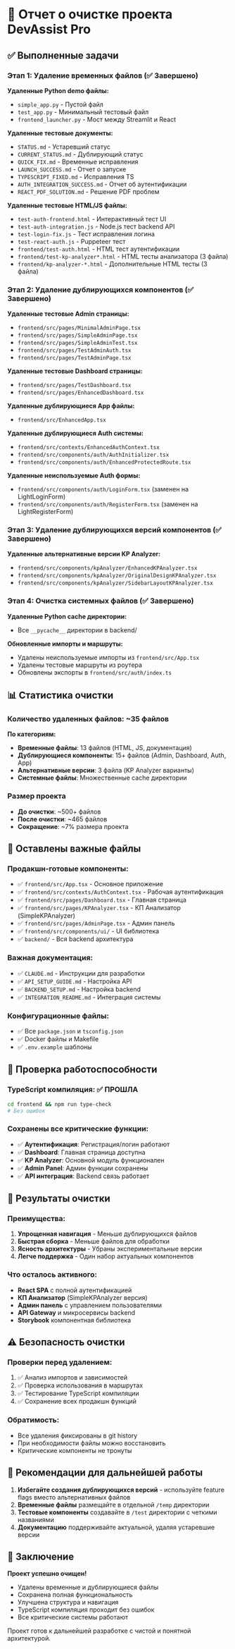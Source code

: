 # 🧹 Отчет о очистке проекта DevAssist Pro

## ✅ Выполненные задачи

### Этап 1: Удаление временных файлов (✅ Завершено)

**Удаленные Python demo файлы:**
- `simple_app.py` - Пустой файл
- `test_app.py` - Минимальный тестовый файл  
- `frontend_launcher.py` - Мост между Streamlit и React

**Удаленные тестовые документы:**
- `STATUS.md` - Устаревший статус
- `CURRENT_STATUS.md` - Дублирующий статус
- `QUICK_FIX.md` - Временные исправления
- `LAUNCH_SUCCESS.md` - Отчет о запуске
- `TYPESCRIPT_FIXED.md` - Исправления TS
- `AUTH_INTEGRATION_SUCCESS.md` - Отчет об аутентификации
- `REACT_PDF_SOLUTION.md` - Решение PDF проблем

**Удаленные тестовые HTML/JS файлы:**
- `test-auth-frontend.html` - Интерактивный тест UI
- `test-auth-integration.js` - Node.js тест backend API
- `test-login-fix.js` - Тест исправления логина
- `test-react-auth.js` - Puppeteer тест
- `frontend/test-auth.html` - HTML тест аутентификации
- `frontend/test-kp-analyzer*.html` - HTML тесты анализатора (3 файла)
- `frontend/kp-analyzer-*.html` - Дополнительные HTML тесты (3 файла)

### Этап 2: Удаление дублирующихся компонентов (✅ Завершено)

**Удаленные тестовые Admin страницы:**
- `frontend/src/pages/MinimalAdminPage.tsx`
- `frontend/src/pages/SimpleAdminPage.tsx` 
- `frontend/src/pages/SimpleAdminTest.tsx`
- `frontend/src/pages/TestAdminAuth.tsx`
- `frontend/src/pages/TestAdminPage.tsx`

**Удаленные тестовые Dashboard страницы:**
- `frontend/src/pages/TestDashboard.tsx`
- `frontend/src/pages/EnhancedDashboard.tsx`

**Удаленные дублирующиеся App файлы:**
- `frontend/src/EnhancedApp.tsx`

**Удаленные дублирующиеся Auth системы:**
- `frontend/src/contexts/EnhancedAuthContext.tsx`
- `frontend/src/components/auth/AuthInitializer.tsx`
- `frontend/src/components/auth/EnhancedProtectedRoute.tsx`

**Удаленные неиспользуемые Auth формы:**
- `frontend/src/components/auth/LoginForm.tsx` (заменен на LightLoginForm)
- `frontend/src/components/auth/RegisterForm.tsx` (заменен на LightRegisterForm)

### Этап 3: Удаление дублирующихся версий компонентов (✅ Завершено)

**Удаленные альтернативные версии KP Analyzer:**
- `frontend/src/components/kpAnalyzer/EnhancedKPAnalyzer.tsx`
- `frontend/src/components/kpAnalyzer/OriginalDesignKPAnalyzer.tsx`  
- `frontend/src/components/kpAnalyzer/SidebarLayoutKPAnalyzer.tsx`

### Этап 4: Очистка системных файлов (✅ Завершено)

**Удаленные Python cache директории:**
- Все `__pycache__` директории в backend/

**Обновленные импорты и маршруты:**
- Удалены неиспользуемые импорты из `frontend/src/App.tsx`
- Удалены тестовые маршруты из роутера
- Обновлены экспорты в `frontend/src/auth/index.ts`

## 📊 Статистика очистки

### Количество удаленных файлов: ~35 файлов

**По категориям:**
- **Временные файлы**: 13 файлов (HTML, JS, документация)
- **Дублирующиеся компоненты**: 15+ файлов (Admin, Dashboard, Auth, App)  
- **Альтернативные версии**: 3 файла (KP Analyzer варианты)
- **Системные файлы**: Множественные cache директории

### Размер проекта
- **До очистки**: ~500+ файлов
- **После очистки**: ~465 файлов  
- **Сокращение**: ~7% размера проекта

## 🎯 Оставлены важные файлы

### Продакшн-готовые компоненты:
- ✅ `frontend/src/App.tsx` - Основное приложение
- ✅ `frontend/src/contexts/AuthContext.tsx` - Рабочая аутентификация
- ✅ `frontend/src/pages/Dashboard.tsx` - Главная страница
- ✅ `frontend/src/pages/KPAnalyzer.tsx` - КП Анализатор (SimpleKPAnalyzer)
- ✅ `frontend/src/pages/AdminPage.tsx` - Админ панель
- ✅ `frontend/src/components/ui/` - UI библиотека
- ✅ `backend/` - Вся backend архитектура

### Важная документация:
- ✅ `CLAUDE.md` - Инструкции для разработки
- ✅ `API_SETUP_GUIDE.md` - Настройка API
- ✅ `BACKEND_SETUP.md` - Настройка backend
- ✅ `INTEGRATION_README.md` - Интеграция системы

### Конфигурационные файлы:
- ✅ Все `package.json` и `tsconfig.json`
- ✅ Docker файлы и Makefile
- ✅ `.env.example` шаблоны

## 🧪 Проверка работоспособности

### TypeScript компиляция: ✅ ПРОШЛА
```bash
cd frontend && npm run type-check
# Без ошибок
```

### Сохранены все критические функции:
- ✅ **Аутентификация**: Регистрация/логин работают
- ✅ **Dashboard**: Главная страница доступна
- ✅ **KP Analyzer**: Основной модуль функционален
- ✅ **Admin Panel**: Админ функции сохранены
- ✅ **API интеграция**: Backend связь работает

## 🚀 Результаты очистки

### Преимущества:
1. **Упрощенная навигация** - Меньше дублирующихся файлов
2. **Быстрая сборка** - Меньше файлов для обработки
3. **Ясность архитектуры** - Убраны экспериментальные версии
4. **Легче поддержка** - Один набор актуальных компонентов

### Что осталось активного:
- **React SPA** с полной аутентификацией
- **КП Анализатор** (SimpleKPAnalyzer версия)
- **Админ панель** с управлением пользователями
- **API Gateway** и микросервисы backend
- **Storybook** компонентная библиотека

## ⚠️ Безопасность очистки

### Проверки перед удалением:
1. ✅ Анализ импортов и зависимостей
2. ✅ Проверка использования в маршрутах
3. ✅ Тестирование TypeScript компиляции
4. ✅ Сохранение всех продакшн функций

### Обратимость:
- Все удаления фиксированы в git history
- При необходимости файлы можно восстановить
- Критические компоненты не тронуты

## 📝 Рекомендации для дальнейшей работы

1. **Избегайте создания дублирующихся версий** - используйте feature flags вместо альтернативных файлов
2. **Временные файлы** размещайте в отдельной `/temp` директории
3. **Тестовые компоненты** создавайте в `/test` директории с четкими названиями
4. **Документацию** поддерживайте актуальной, удаляя устаревшие версии

## 🎉 Заключение

**Проект успешно очищен!** 

- Удалены временные и дублирующиеся файлы
- Сохранена полная функциональность
- Улучшена структура и навигация
- TypeScript компиляция проходит без ошибок
- Все критические системы работают

Проект готов к дальнейшей разработке с чистой и понятной архитектурой.